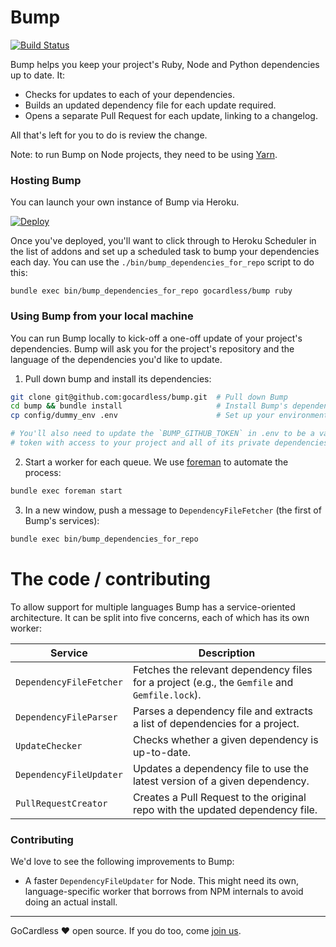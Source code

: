 # Bump

[![Build Status](https://circleci.com/gh/gocardless/bump/tree/master.svg?style=svg)](https://circleci.com/gh/gocardless/bump)

Bump helps you keep your project's Ruby, Node and Python dependencies up to date. It:

- Checks for updates to each of your dependencies.
- Builds an updated dependency file for each update required.
- Opens a separate Pull Request for each update, linking to a changelog.

All that's left for you to do is review the change.

Note: to run Bump on Node projects, they need to be using [Yarn](https://yarnpkg.com).

### Hosting Bump
You can launch your own instance of Bump via Heroku.

[![Deploy](https://www.herokucdn.com/deploy/button.svg)](https://heroku.com/deploy)

Once you've deployed, you'll want to click through to Heroku Scheduler in the
list of addons and set up a scheduled task to bump your dependencies each day.
You can use the `./bin/bump_dependencies_for_repo` script to do this:

```
bundle exec bin/bump_dependencies_for_repo gocardless/bump ruby
```

### Using Bump from your local machine

You can run Bump locally to kick-off a one-off update of your project's
dependencies. Bump will ask you for the project's repository and the language of
the dependencies you'd like to update.

1. Pull down bump and install its dependencies:
  ```bash
  git clone git@github.com:gocardless/bump.git  # Pull down Bump
  cd bump && bundle install                     # Install Bump's dependencies
  cp config/dummy_env .env                      # Set up your environment

  # You'll also need to update the `BUMP_GITHUB_TOKEN` in .env to be a valid
  # token with access to your project and all of its private dependencies.
  ```

2. Start a worker for each queue. We use [foreman](http://ddollar.github.io/foreman/) to automate the process:
  ```bash
  bundle exec foreman start
  ```

3. In a new window, push a message to `DependencyFileFetcher` (the first of Bump's services):
  ```bash
  bundle exec bin/bump_dependencies_for_repo
  ```

# The code / contributing

To allow support for multiple languages Bump has a service-oriented
architecture. It can be split into five concerns, each of which has its own
worker:

| Service                 | Description                                                                                   |
|-------------------------|-----------------------------------------------------------------------------------------------|
| `DependencyFileFetcher` | Fetches the relevant dependency files for a project (e.g., the `Gemfile` and `Gemfile.lock`). |
| `DependencyFileParser`  | Parses a dependency file and extracts a list of dependencies for a project.                   |
| `UpdateChecker`         | Checks whether a given dependency is up-to-date.                                              |
| `DependencyFileUpdater` | Updates a dependency file to use the latest version of a given dependency.                    |
| `PullRequestCreator`    | Creates a Pull Request to the original repo with the updated dependency file.                 |

### Contributing

We'd love to see the following improvements to Bump:

- A faster `DependencyFileUpdater` for Node. This might need its own,
  language-specific worker that borrows from NPM internals to avoid doing an
  actual install.

---

GoCardless ♥ open source. If you do too, come [join us](https://gocardless.com/about/jobs/software-engineer/).
